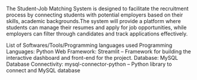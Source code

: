 The Student-Job Matching System is designed to facilitate the recruitment process by connecting students with potential employers based on their skills, academic backgrounds.The system will provide a platform where students can manage their resumes and apply for job opportunities, while employers can filter through candidates and track applications effectively.

List of Softwares/Tools/Programming languages used 
Programming Languages:
Python 
Web Framework:
Streamlit – Framework for building the interactive dashboard and front-end for the project.
Database:
MySQL
Database Connectivity:
mysql-connector-python – Python library to connect and MySQL database
